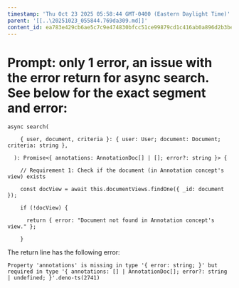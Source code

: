 ```yaml
---
timestamp: 'Thu Oct 23 2025 05:58:44 GMT-0400 (Eastern Daylight Time)'
parent: '[[..\20251023_055844.769da309.md]]'
content_id: ea783e429cb6ae5c7c9e474830bfcc51ce99879cd1c416ab0a896d2b3be2713e
---
```


# Prompt: only 1 error, an issue with the error return for async search. See below for the exact segment and error:

```
async search(

    { user, document, criteria }: { user: User; document: Document; criteria: string },

  ): Promise<{ annotations: AnnotationDoc[] | []; error?: string }> {

    // Requirement 1: Check if the document (in Annotation concept's view) exists

    const docView = await this.documentViews.findOne({ _id: document });

    if (!docView) {

      return { error: "Document not found in Annotation concept's view." };

    }
```

The return line has the following error:

```
Property 'annotations' is missing in type '{ error: string; }' but required in type '{ annotations: [] | AnnotationDoc[]; error?: string | undefined; }'.deno-ts(2741)
```
